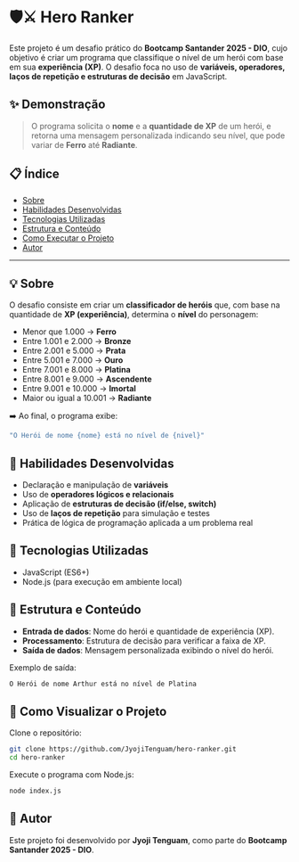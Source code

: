 # 🛡️⚔️ Hero Ranker  

Este projeto é um desafio prático do **Bootcamp Santander 2025 - DIO**, cujo objetivo é criar um programa que classifique o nível de um herói com base em sua **experiência (XP)**. O desafio foca no uso de **variáveis, operadores, laços de repetição e estruturas de decisão** em JavaScript.  

## ✨ Demonstração  

> O programa solicita o **nome** e a **quantidade de XP** de um herói, e retorna uma mensagem personalizada indicando seu nível, que pode variar de **Ferro** até **Radiante**.  

## 📋 Índice  

- [Sobre](#-sobre)  
- [Habilidades Desenvolvidas](#-habilidades-desenvolvidas)  
- [Tecnologias Utilizadas](#-tecnologias-utilizadas)  
- [Estrutura e Conteúdo](#-estrutura-e-conteúdo)  
- [Como Executar o Projeto](#-como-executar-o-projeto)  
- [Autor](#-autor)  

---

## 💡 Sobre  

O desafio consiste em criar um **classificador de heróis** que, com base na quantidade de **XP (experiência)**, determina o **nível** do personagem:  

- Menor que 1.000 → **Ferro**  
- Entre 1.001 e 2.000 → **Bronze**  
- Entre 2.001 e 5.000 → **Prata**  
- Entre 5.001 e 7.000 → **Ouro**  
- Entre 7.001 e 8.000 → **Platina**  
- Entre 8.001 e 9.000 → **Ascendente**  
- Entre 9.001 e 10.000 → **Imortal**  
- Maior ou igual a 10.001 → **Radiante**  

➡️ Ao final, o programa exibe: 

```bash
"O Herói de nome {nome} está no nível de {nivel}"
```
## 🧠 Habilidades Desenvolvidas  

- Declaração e manipulação de **variáveis**  
- Uso de **operadores lógicos e relacionais**  
- Aplicação de **estruturas de decisão (if/else, switch)**  
- Uso de **laços de repetição** para simulação e testes  
- Prática de lógica de programação aplicada a um problema real  

## 🧪 Tecnologias Utilizadas  

- JavaScript (ES6+)  
- Node.js (para execução em ambiente local)  

## 📄 Estrutura e Conteúdo  

- **Entrada de dados**: Nome do herói e quantidade de experiência (XP).  
- **Processamento**: Estrutura de decisão para verificar a faixa de XP.  
- **Saída de dados**: Mensagem personalizada exibindo o nível do herói.  

Exemplo de saída:  
```bash
O Herói de nome Arthur está no nível de Platina
```

## 🧭 Como Visualizar o Projeto

Clone o repositório:

```bash
git clone https://github.com/JyojiTenguam/hero-ranker.git
cd hero-ranker
```

Execute o programa com Node.js:
```bash
node index.js
```

## 👤 Autor

Este projeto foi desenvolvido por **Jyoji Tenguam**, como parte do **Bootcamp Santander 2025 - DIO**.
